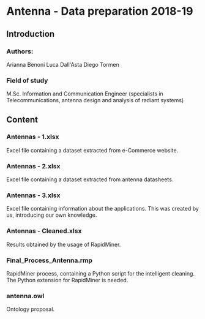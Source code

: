 # Antenna - Data preparation 2018-19
## Introduction
### Authors:
Arianna Benoni
Luca Dall'Asta
Diego Tormen

### Field of study
M.Sc. Information and Communication Engineer
(specialists in Telecommunications, antenna design and analysis of radiant systems)

## Content
### Antennas - 1.xlsx
Excel file containing a dataset extracted from e-Commerce website.

### Antennas - 2.xlsx
Excel file containing a dataset extracted from antenna datasheets.

### Antennas - 3.xlsx
Excel file containing information about the applications.
This was created by us, introducing our own knowledge.

### Antennas - Cleaned.xlsx
Results obtained by the usage of RapidMiner.

### Final_Process_Antenna.rmp
RapidMiner process, containing a Python script for the intelligent cleaning.
The Python extension for RapidMiner is needed.

### antenna.owl
Ontology proposal.
